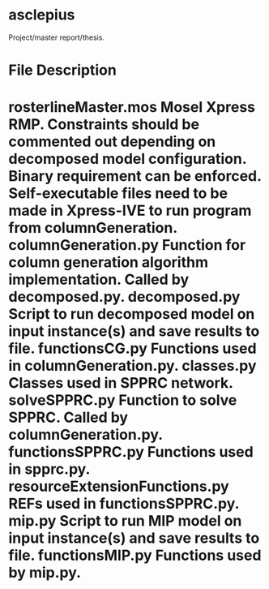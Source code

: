 # asclepius
Project/master report/thesis.

File                            Description
===========================================
rosterlineMaster.mos            Mosel Xpress RMP. Constraints should be commented out depending on decomposed model configuration. Binary requirement can be enforced. Self-executable files need to be made in Xpress-IVE to run program from columnGeneration.
columnGeneration.py             Function for column generation algorithm implementation. Called by decomposed.py.
decomposed.py                   Script to run decomposed model on input instance(s) and save results to file.
functionsCG.py                  Functions used in columnGeneration.py.
classes.py                      Classes used in SPPRC network.
solveSPPRC.py                   Function to solve SPPRC. Called by columnGeneration.py.
functionsSPPRC.py               Functions used in spprc.py.
resourceExtensionFunctions.py   REFs used in functionsSPPRC.py.
mip.py                          Script to run MIP model on input instance(s) and save results to file.
functionsMIP.py                 Functions used by mip.py.
===========================================
